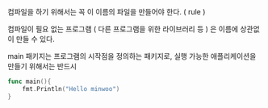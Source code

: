  컴파일을 하기 위해서는 꼭 이 이름의 파일을 만들어야 한다. ( rule )

컴파일이 필요 없는 프로그램 ( 다른 프로그램을 위한 라이브러리 등 ) 은 이름에 상관없이 만들 수 있다.

main 패키지는 프로그램의 시작점을 정의하는 패키지로, 실행 가능한 애플리케이션을 만들기 위해서는 반드시 
```go
func main(){
	fmt.Println("Hello minwoo")
}
```


